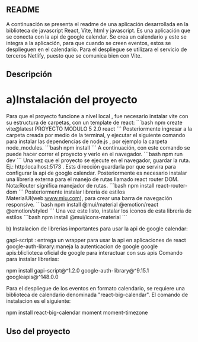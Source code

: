 ## README

A continuación se presenta el readme de una aplicación desarrollada en la biblioteca de javascript React, Vite, html y javascript.
Es una aplicación que se conecta con la api de google calendar. Se crea un calendario y este se integra a la aplicación, para que cuando se creen eventos, estos se desplieguen en el calendario.
Para el despliegue se utilizara el servicio de terceros Netlify, puesto que se comunica bien con Vite.

## Descripción

# a)Instalación del proyecto

Para que el proyecto funcione a nivel local , fue necesario instalar vite con su estructura de carpetas, con un template de react:
\```bash
npm create vite@latest PROYECTO MODULO 5 2.0 react
\```
Posteriormente ingresar a la carpeta creada por medio de la terminal, y ejecutar el siguiente comando para instalar las dependencias de node.js , por ejemplo la carpeta node_modules.
\```bash
npm install
\```
A continuación, con este comando se puede hacer correr el proyecto y verlo en el navegador.
\```bash
npm run dev
\```
Una vez que el proyecto se ejecute en el navegador, guardar la ruta. Ej.: http:localhost:5173 . Ests dirección guardarla por que servira para configurar la api de google calendar.
Posteriormente es necesario instalar una libreria externa para el manejo de rutas llamado react router DOM.
Nota:Router significa manejador de rutas.
\```bash
npm install react-router-dom
\```
Posteriormente instalar libreria de estilos MaterialUI(web:www.miu.com), para crear una barra de navegación responsive.
\```bash
 npm install @mui/material @emotion/react @emotion/styled
\```
Una vez este listo, instalar los iconos de esta libreria de estilos
\```bash
 npm install @mui/icons-material
\```

b) Instalacion de librerias importantes para usar la api de google calendar:

gapi-script : entrega un wrapper para usar la api en aplicaciones de react
google-auth-library:maneja la autenticacion de google
google apis:bliclioteca oficial de google para interactuar con sus apis
Comando para instalar librerias:

npm install gapi-script@^1.2.0 google-auth-library@^9.15.1 googleapis@^148.0.0

Para el despliegue de los eventos en formato calendario, se requiere una biblioteca de calendario denominada "react-big-calendar". El comando de instalacion es el siguiente:

npm install react-big-calendar moment moment-timezone


## Uso del proyecto
